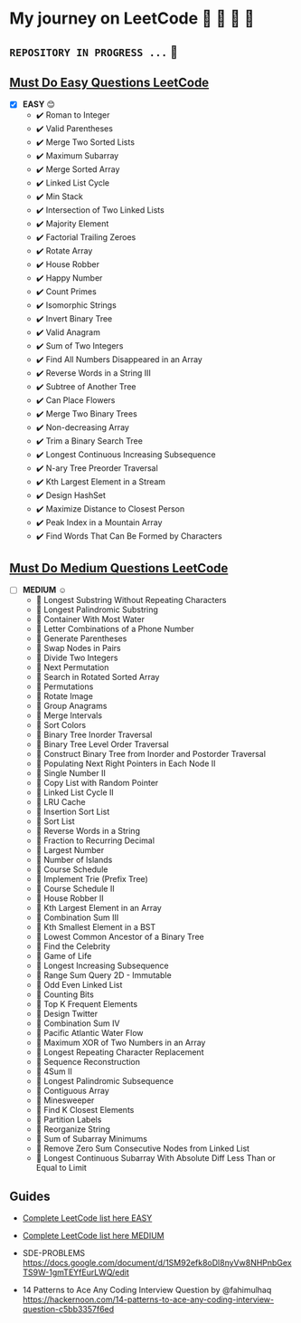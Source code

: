 # My journey on LeetCode :steam_locomotive:  :santa: :christmas_tree: :rabbit2:
 
## `` REPOSITORY IN PROGRESS ... ``  :tractor: 

## [Must Do Easy Questions LeetCode](MUST_do_easy_questions)

- [x] **EASY**  :blush:
    - :heavy_check_mark: Roman to Integer 
    - :heavy_check_mark: Valid Parentheses
    - :heavy_check_mark: Merge Two Sorted Lists
    - :heavy_check_mark: Maximum Subarray
    - :heavy_check_mark: Merge Sorted Array
    - :heavy_check_mark: Linked List Cycle
    - :heavy_check_mark: Min Stack
    - :heavy_check_mark: Intersection of Two Linked Lists
    - :heavy_check_mark: Majority Element
    - :heavy_check_mark: Factorial Trailing Zeroes
    - :heavy_check_mark: Rotate Array
    - :heavy_check_mark: House Robber
    - :heavy_check_mark: Happy Number
    - :heavy_check_mark: Count Primes
    - :heavy_check_mark: Isomorphic Strings
    - :heavy_check_mark: Invert Binary Tree
    - :heavy_check_mark: Valid Anagram
    - :heavy_check_mark: Sum of Two Integers
    - :heavy_check_mark: Find All Numbers Disappeared in an Array
    - :heavy_check_mark: Reverse Words in a String III
    - :heavy_check_mark: Subtree of Another Tree
    - :heavy_check_mark: Can Place Flowers
    - :heavy_check_mark: Merge Two Binary Trees
    - :heavy_check_mark: Non-decreasing Array
    - :heavy_check_mark: Trim a Binary Search Tree
    - :heavy_check_mark: Longest Continuous Increasing Subsequence
    - :heavy_check_mark: N-ary Tree Preorder Traversal
    - :heavy_check_mark: Kth Largest Element in a Stream
    - :heavy_check_mark: Design HashSet
    - :heavy_check_mark: Maximize Distance to Closest Person
    - :heavy_check_mark: Peak Index in a Mountain Array
    - :heavy_check_mark: Find Words That Can Be Formed by Characters

## [Must Do Medium Questions LeetCode](MUST_do_medium_questions)

- [ ] **MEDIUM** :relaxed:
    - :eyes: Longest Substring Without Repeating Characters
    - :eyes: Longest Palindromic Substring
    - :eyes: Container With Most Water
    - :eyes: Letter Combinations of a Phone Number
    - :eyes: Generate Parentheses
    - :eyes: Swap Nodes in Pairs
    - :eyes: Divide Two Integers
    - :eyes: Next Permutation
    - :eyes: Search in Rotated Sorted Array
    - :eyes: Permutations
    - :eyes: Rotate Image
    - :eyes: Group Anagrams
    - :eyes: Merge Intervals
    - :eyes: Sort Colors
    - :eyes: Binary Tree Inorder Traversal
    - :eyes: Binary Tree Level Order Traversal
    - :eyes: Construct Binary Tree from Inorder and Postorder Traversal
    - :eyes: Populating Next Right Pointers in Each Node II
    - :eyes: Single Number II
    - :eyes: Copy List with Random Pointer
    - :eyes: Linked List Cycle II
    - :eyes: LRU Cache
    - :eyes: Insertion Sort List
    - :eyes: Sort List
    - :eyes: Reverse Words in a String
    - :eyes: Fraction to Recurring Decimal
    - :eyes: Largest Number
    - :eyes: Number of Islands
    - :eyes: Course Schedule
    - :eyes: Implement Trie (Prefix Tree)
    - :eyes: Course Schedule II
    - :eyes: House Robber II
    - :eyes: Kth Largest Element in an Array
    - :eyes: Combination Sum III
    - :eyes: Kth Smallest Element in a BST
    - :eyes: Lowest Common Ancestor of a Binary Tree
    - :eyes: Find the Celebrity
    - :eyes: Game of Life
    - :eyes: Longest Increasing Subsequence
    - :eyes: Range Sum Query 2D - Immutable
    - :eyes: Odd Even Linked List
    - :eyes: Counting Bits
    - :eyes: Top K Frequent Elements
    - :eyes: Design Twitter
    - :eyes: Combination Sum IV
    - :eyes: Pacific Atlantic Water Flow
    - :eyes: Maximum XOR of Two Numbers in an Array
    - :eyes: Longest Repeating Character Replacement
    - :eyes: Sequence Reconstruction
    - :eyes: 4Sum II
    - :eyes: Longest Palindromic Subsequence
    - :eyes: Contiguous Array
    - :eyes: Minesweeper
    - :eyes: Find K Closest Elements
    - :eyes: Partition Labels
    - :eyes: Reorganize String
    - :eyes: Sum of Subarray Minimums
    - :eyes: Remove Zero Sum Consecutive Nodes from Linked List
    - :eyes: Longest Continuous Subarray With Absolute Diff Less Than or Equal to Limit



## Guides

- [Complete LeetCode  list here EASY](https://leetcode.com/list/5jvn3kj6)
- [Complete LeetCode list here MEDIUM](https://leetcode.com/list/5jvnq3b2)

- SDE-PROBLEMS
https://docs.google.com/document/d/1SM92efk8oDl8nyVw8NHPnbGexTS9W-1gmTEYfEurLWQ/edit

- 14 Patterns to Ace Any Coding Interview Question by
@fahimulhaq https://hackernoon.com/14-patterns-to-ace-any-coding-interview-question-c5bb3357f6ed